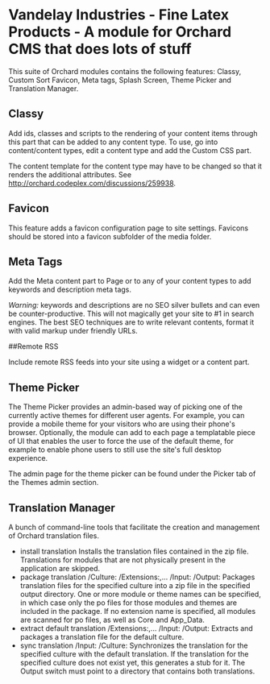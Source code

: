 # Vandelay Industries - Fine Latex Products - A module for Orchard CMS that does lots of stuff

This suite of Orchard modules contains the following features:
Classy, Custom Sort Favicon, Meta tags, Splash Screen, Theme Picker and Translation Manager.

## Classy

Add ids, classes and scripts to the rendering of your content items through this part that can be added to any content type.
To use, go into content/content types, edit a content type and add the Custom CSS part.

The content template for the content type may have to be changed so that it renders the additional attributes.
See http://orchard.codeplex.com/discussions/259938.

## Favicon

This feature adds a favicon configuration page to site settings.
Favicons should be stored into a favicon subfolder of the media folder.

## Meta Tags

Add the Meta content part to Page or to any of your content types to add keywords and description meta tags. 

*Warning:* keywords and descriptions are no SEO silver bullets and can even be counter-productive.
This will not magically get your site to #1 in search engines. The best SEO techniques are to write relevant contents,
format it with valid markup under friendly URLs.

##Remote RSS

Include remote RSS feeds into your site using a widget or a content part.

## Theme Picker

The Theme Picker provides an admin-based way of picking one of the currently active themes for different user agents.
For example, you can provide a mobile theme for your visitors who are using their phone's browser. Optionally,
the module can add to each page a templatable piece of UI that enables the user to force the use of the default theme,
for example to enable phone users to still use the site's full desktop experience.

The admin page for the theme picker can be found under the Picker tab of the Themes admin section.

## Translation Manager

A bunch of command-line tools that facilitate the creation and management of Orchard translation files.

* install translation <translationZip>
  Installs the translation files contained in the zip file. Translations for modules that are not physically present
  in the application are skipped.
* package translation /Culture:<cultureCode> /Extensions:<extensionName1>,<extensionName2>... /Input:<inputDirectory> /Output:<outputDirectory>
  Packages translation files for the specified culture into a zip file in the specified output directory.
  One or more module or theme names can be specified, in which case only the po files for those modules
  and themes are included in the package. If no extension name is specified, all modules are scanned for
  po files, as well as Core and App_Data.
* extract default translation /Extensions:<extensionName1>,<extensionName2>... /Input:<inputDirectory> /Output:<outputDirectory>
  Extracts and packages a translation file for the default culture.
* sync translation /Input:<translationDirectory> /Culture:<cultureCode>
  Synchronizes the translation for the specified culture with the default translation.
  If the translation for the specified culture does not exist yet, this generates a stub for it.
  The Output switch must point to a directory that contains both translations.
